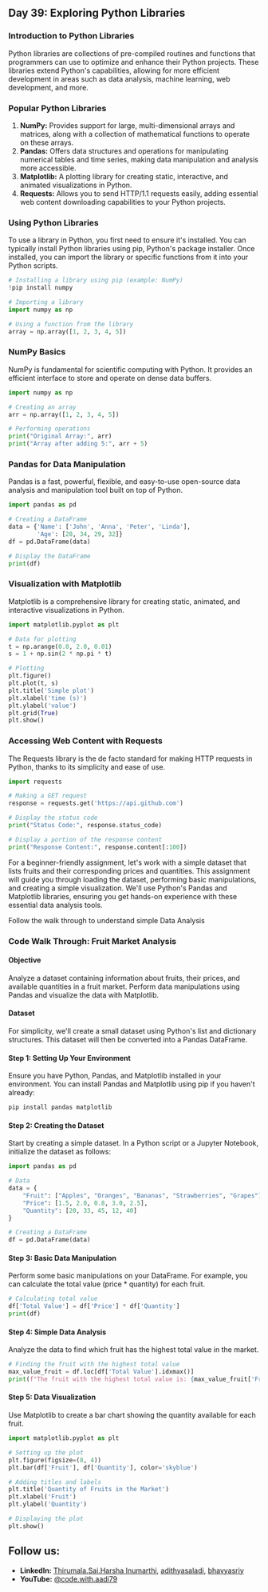 ## Day 39: Exploring Python Libraries

### Introduction to Python Libraries

Python libraries are collections of pre-compiled routines and functions that programmers can use to optimize and enhance their Python projects. These libraries extend Python's capabilities, allowing for more efficient development in areas such as data analysis, machine learning, web development, and more.

### Popular Python Libraries

1. **NumPy:** Provides support for large, multi-dimensional arrays and matrices, along with a collection of mathematical functions to operate on these arrays.
2. **Pandas:** Offers data structures and operations for manipulating numerical tables and time series, making data manipulation and analysis more accessible.
3. **Matplotlib:** A plotting library for creating static, interactive, and animated visualizations in Python.
4. **Requests:** Allows you to send HTTP/1.1 requests easily, adding essential web content downloading capabilities to your Python projects.

### Using Python Libraries

To use a library in Python, you first need to ensure it's installed. You can typically install Python libraries using pip, Python's package installer. Once installed, you can import the library or specific functions from it into your Python scripts.

```python
# Installing a library using pip (example: NumPy)
!pip install numpy

# Importing a library
import numpy as np

# Using a function from the library
array = np.array([1, 2, 3, 4, 5])
```

### NumPy Basics

NumPy is fundamental for scientific computing with Python. It provides an efficient interface to store and operate on dense data buffers.

```python
import numpy as np

# Creating an array
arr = np.array([1, 2, 3, 4, 5])

# Performing operations
print("Original Array:", arr)
print("Array after adding 5:", arr + 5)
```

### Pandas for Data Manipulation

Pandas is a fast, powerful, flexible, and easy-to-use open-source data analysis and manipulation tool built on top of Python.

```python
import pandas as pd

# Creating a DataFrame
data = {'Name': ['John', 'Anna', 'Peter', 'Linda'],
        'Age': [28, 34, 29, 32]}
df = pd.DataFrame(data)

# Display the DataFrame
print(df)
```

### Visualization with Matplotlib

Matplotlib is a comprehensive library for creating static, animated, and interactive visualizations in Python.

```python
import matplotlib.pyplot as plt

# Data for plotting
t = np.arange(0.0, 2.0, 0.01)
s = 1 + np.sin(2 * np.pi * t)

# Plotting
plt.figure()
plt.plot(t, s)
plt.title('Simple plot')
plt.xlabel('time (s)')
plt.ylabel('value')
plt.grid(True)
plt.show()
```

### Accessing Web Content with Requests

The Requests library is the de facto standard for making HTTP requests in Python, thanks to its simplicity and ease of use.

```python
import requests

# Making a GET request
response = requests.get('https://api.github.com')

# Display the status code
print("Status Code:", response.status_code)

# Display a portion of the response content
print("Response Content:", response.content[:100])
```

For a beginner-friendly assignment, let's work with a simple dataset that lists fruits and their corresponding prices and quantities. This assignment will guide you through loading the dataset, performing basic manipulations, and creating a simple visualization. We'll use Python's Pandas and Matplotlib libraries, ensuring you get hands-on experience with these essential data analysis tools.

Follow the walk through to understand simple Data Analysis

### Code Walk Through: Fruit Market Analysis

#### Objective
Analyze a dataset containing information about fruits, their prices, and available quantities in a fruit market. Perform data manipulations using Pandas and visualize the data with Matplotlib.

#### Dataset
For simplicity, we'll create a small dataset using Python's list and dictionary structures. This dataset will then be converted into a Pandas DataFrame.

#### Step 1: Setting Up Your Environment
Ensure you have Python, Pandas, and Matplotlib installed in your environment. You can install Pandas and Matplotlib using pip if you haven't already:

```bash
pip install pandas matplotlib
```

#### Step 2: Creating the Dataset
Start by creating a simple dataset. In a Python script or a Jupyter Notebook, initialize the dataset as follows:

```python
import pandas as pd

# Data
data = {
    "Fruit": ["Apples", "Oranges", "Bananas", "Strawberries", "Grapes"],
    "Price": [1.5, 2.0, 0.8, 3.0, 2.5],
    "Quantity": [20, 33, 45, 12, 40]
}

# Creating a DataFrame
df = pd.DataFrame(data)
```

#### Step 3: Basic Data Manipulation
Perform some basic manipulations on your DataFrame. For example, you can calculate the total value (price * quantity) for each fruit.

```python
# Calculating total value
df['Total Value'] = df['Price'] * df['Quantity']
print(df)
```

#### Step 4: Simple Data Analysis
Analyze the data to find which fruit has the highest total value in the market.

```python
# Finding the fruit with the highest total value
max_value_fruit = df.loc[df['Total Value'].idxmax()]
print(f"The fruit with the highest total value is: {max_value_fruit['Fruit']}")
```

#### Step 5: Data Visualization
Use Matplotlib to create a bar chart showing the quantity available for each fruit.

```python
import matplotlib.pyplot as plt

# Setting up the plot
plt.figure(figsize=(8, 4))
plt.bar(df['Fruit'], df['Quantity'], color='skyblue')

# Adding titles and labels
plt.title('Quantity of Fruits in the Market')
plt.xlabel('Fruit')
plt.ylabel('Quantity')

# Displaying the plot
plt.show()
```

## Follow us:

- **LinkedIn:** [Thirumala.Sai.Harsha Inumarthi](https://www.linkedin.com/in/saiharsha3377/), [adithyasaladi](https://www.linkedin.com/in/adithyasaladi/), [bhavyasriy](https://www.linkedin.com/in/bhavyasriy/)
- **YouTube:** [@code.with.aadi79](https://www.youtube.com/@Code.with.aadi79)
